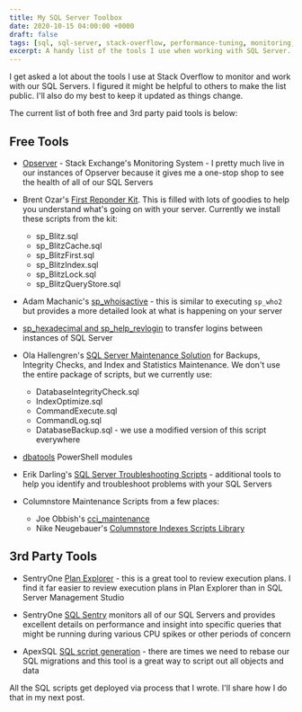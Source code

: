 ```yaml
---
title: My SQL Server Toolbox
date: 2020-10-15 04:00:00 +0000
draft: false 
tags: [sql, sql-server, stack-overflow, performance-tuning, monitoring, monitoring-tools]
excerpt: A handy list of the tools I use when working with SQL Server. 
---
```


I get asked a lot about the tools I use at Stack Overflow to monitor and work with our SQL Servers. I figured it might be helpful to others to make the list public. I'll also do my best to keep it updated as things change.

The current list of both free and 3rd party paid tools is below:

## Free Tools

- [Opserver](https://github.com/opserver/Opserver) - Stack Exchange's Monitoring System - I pretty much live in our instances of Opserver because it gives me a one-stop shop to see the health of all of our SQL Servers 

- Brent Ozar's [First Reponder Kit](https://www.brentozar.com/responder/). This is filled with lots of goodies to help you understand what's going on with your server. Currently we install these scripts from the kit:

    - sp_Blitz.sql
    - sp_BlitzCache.sql
    - sp_BlitzFirst.sql
    - sp_BlitzIndex.sql
    - sp_BlitzLock.sql
    - sp_BlitzQueryStore.sql

- Adam Machanic's [sp_whoisactive](http://whoisactive.com/) - this is similar to executing `sp_who2` but provides a more detailed look at what is happening on your server

- [sp_hexadecimal and sp_help_revlogin](https://support.microsoft.com/en-us/help/918992/how-to-transfer-logins-and-passwords-between-instances-of-sql-server) to transfer logins between instances of SQL Server

- Ola Hallengren's [SQL Server Maintenance Solution](https://ola.hallengren.com/) for Backups, Integrity Checks, and Index and Statistics Maintenance. We don't use the entire package of scripts, but we currently use:

    - DatabaseIntegrityCheck.sql 
    - IndexOptimize.sql 
    - CommandExecute.sql 
    - CommandLog.sql 
    - DatabaseBackup.sql - we use a modified version of this script everywhere

- [dbatools](https://dbatools.io/) PowerShell modules 

- Erik Darling's [SQL Server Troubleshooting Scripts](https://github.com/erikdarlingdata/DarlingData) - additional tools to help you identify and troubleshoot problems with your SQL Servers

- Columnstore Maintenance Scripts from a few places:

    - Joe Obbish's [cci_maintenance](https://github.com/jobbish-sql/SQL-Server-Multi-Thread)
    - Nike Neugebauer's [Columnstore Indexes Scripts Library](https://github.com/NikoNeugebauer/CISL)


## 3rd Party Tools

- SentryOne [Plan Explorer](https://www.sentryone.com/plan-explorer) - this is a great tool to review execution plans. I find it far easier to review execution plans in Plan Explorer than in SQL Server Management Studio

- SentryOne [SQL Sentry](https://www.sentryone.com/products/sentryone-platform/sql-sentry/sql-server-performance-monitoring) monitors all of our SQL Servers and provides excellent details on performance and insight into specific queries that might be running during various CPU spikes or other periods of concern

- ApexSQL [SQL script generation](https://www.apexsql.com/sql-tools-script.aspx) - there are times we need to rebase our SQL migrations and this tool is a great way to script out all objects and data 


All the SQL scripts get deployed via process that I wrote. I'll share how I do that in my next post. 